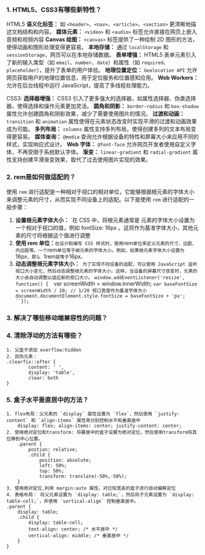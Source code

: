 ### 1. HTML5、CSS3有哪些新特性？
HTML5
**语义化标签：** 如 `<header>`、`<nav>`、`<article>`、`<section>` 更清晰地描述文档结构和内容。
**媒体元素：** `<video>` 和 `<audio>` 标签允许直接在网页上嵌入音频和视频内容
**Canvas 绘图：** `<canvas>` 标签提供了一种绘制 2D 图形的方法，使得动画和图形处理变得更容易。
**本地存储：** 通过 `localStorage` 和 `sessionStorage`，网页可以在本地存储数据。
**表单增强：** HTML5 表单元素引入了新的输入类型（如 `email`、`number`、`date`）和属性（如 `required`、`placeholder`），提升了表单的用户体验。
**地理位置定位：** `Geolocation API` 允许网页获取用户的地理位置信息，用于定位服务和位置感知应用。
**Web Workers：** 允许在后台线程中运行 JavaScript，提高了多线程处理能力。

CSS3:
**选择器增强：** CSS3 引入了更多强大的选择器，如属性选择器、伪类选择器，使得选择和操作元素更加灵活。
**圆角和阴影：** `border-radius` 和 `box-shadow` 属性允许创建圆角和阴影效果，减少了需要使用图片的情况。
**过渡和动画：** `transition` 和 `animation` 属性使得在元素状态改变时实现平滑的过渡和动画效果成为可能。
**多列布局：** `columns` 属性支持多列布局，使得创建多列的文本布局变得更容易。
**媒体查询：** `@media` 查询允许根据设备的特性和屏幕大小来应用不同的样式，实现响应式设计。
**Web 字体：** `@font-face` 允许网页开发者使用自定义字体，不再受限于系统默认字体。
**渐变：** `linear-gradient` 和 `radial-gradient` 属性支持创建平滑渐变效果，取代了过去使用图片实现的效果。
### 2. rem是如何做适配的？
使用 `rem` 进行适配是一种相对于视口的相对单位，它能够根据根元素的字体大小来调整元素的尺寸，从而实现不同设备上的适配。以下是使用 `rem` 进行适配的一般步骤：

1. **设置根元素字体大小：** `在 CSS 中，将根元素通常是 <html> 元素的字体大小设置为一个相对于视口的值，例如 fontSize: 16px 。这将作为基准字体大小，其他元素的尺寸将根据这个值进行调整
2. **使用 rem 单位：**` 在设计和编写 CSS 样式时，使用 `rem` 单位来定义元素的尺寸、边距、内边距等。一个 `rem` 单位等于根元素的字体大小。例如，如果根元素字体大小设置为 `16px`，那么 `1rem` 就等于 `16px`。`
3. **动态调整根元素字体大小：**` 为了实现不同设备的适配，可以使用 JavaScript 监听视口大小变化，然后动态调整根元素的字体大小。这样，当设备的屏幕尺寸改变时，元素的大小会自动调整以适应新的视口大小。`
	`window.addEventListener('resize', function() { 
		`var screenWidth = window.innerWidth; 
		`var baseFontSize = screenWidth / 20; // 1/20 视口宽度作为基准字体大小 document.documentElement.style.fontSize = baseFontSize + 'px'; 
	``});`
### 3. 解决了哪些移动端兼容性的问题？

### 4. 清除浮动的方法有哪些？
	1. 父盒子添加 overflow:hidden
	2. 双伪元素：
	.clearfix::after {
			content: ' ',
			display: 'table',
			clear: both
	}
### 5. 盒子水平垂直居中的方法？
	1. flex布局：父元素的 `display` 属性设置为 `flex`，然后使用 `justify-content` 和 `align-items` 属性来分别控制水平和垂直居中
		display: flex; align-items: center; justify-content: center;
	2. 使用绝对定位和transform: 将要居中的盒子设置为绝对定位，然后使用transform将其位移到中心位置。
		.parent {
			postion: relative;
			.child { 
				position: absolute;
				left: 50%;
				top: 50%;
				transform: translate(-50%,-50%);
		}
	3. 使用绝对定位,利用 margin:auto 属性，对已知宽高的盒子进行自动偏移定位
	4. 表格布局： 将父元素设置为 `display: table;`，然后将子元素设置为 `display: table-cell;`，并使用 `vertical-align` 控制垂直居中。
	.parent { 
		display: table; 
		.child { 
			display: table-cell; 
			text-align: center; /* 水平居中 */ 
			vertical-align: middle; /* 垂直居中 */ 
		}
	}